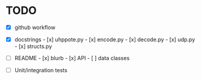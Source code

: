 # TODO

- [x] github workflow
- [x] docstrings
      - [x] uhppote.py
      - [x] encode.py
      - [x] decode.py
      - [x] udp.py
      - [x] structs.py
- [ ] README
      - [x] blurb
      - [x] API
      - [ ] data classes

- [ ] Unit/integration tests

